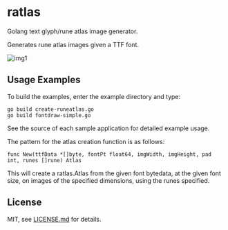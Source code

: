 # ratlas
Golang text glyph/rune atlas image generator.

Generates rune atlas images given a TTF font.

![img1](http://i.imgur.com/QMN1bIV.png)

## Usage Examples
To build the examples, enter the example directory and type:
```
go build create-runeatlas.go
go build fontdraw-simple.go
```
See the source of each sample application for detailed example usage.

The pattern for the atlas creation function is as follows:
```
func New(ttfData *[]byte, fontPt float64, imgWidth, imgHeight, pad int, runes []rune) Atlas
```
This will create a ratlas.Atlas from the given font bytedata, at the given font size, on images of the specified dimensions, using the runes specified.

## License

MIT, see [LICENSE.md](http://github.com/vrav/isdf/blob/master/LICENSE.md) for details.
